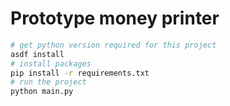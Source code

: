 # Prototype money printer

```bash
# get python version required for this project
asdf install
# install packages
pip install -r requirements.txt
# run the project
python main.py
```
